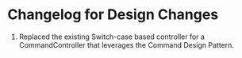 # Changelog for Design Changes

1. Replaced the existing Switch-case based controller for a CommandController that leverages the 
   Command Design Pattern.